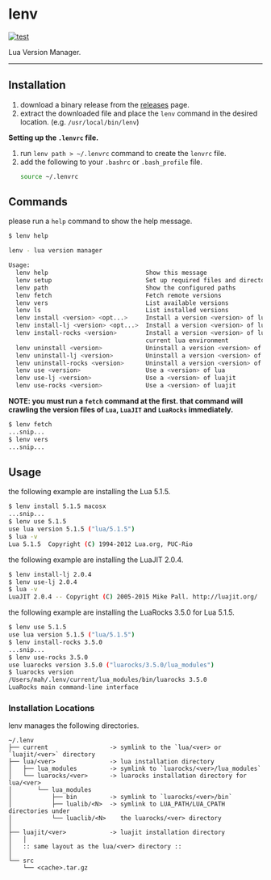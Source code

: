 lenv
=========

[![test](https://github.com/mah0x211/lenv/actions/workflows/test.yml/badge.svg)](https://github.com/mah0x211/lenv/actions/workflows/test.yml)

Lua Version Manager.

---

## Installation

1. download a binary release from the [releases](https://github.com/mah0x211/lenv/releases) page.
2. extract the downloaded file and place the `lenv` command in the desired location. (e.g. `/usr/local/bin/lenv`)


**Setting up the `.lenvrc` file.**

1. run `lenv path > ~/.lenvrc` command to create the `lenvrc` file.
2. add the following to your `.bashrc` or `.bash_profile` file.
    ```sh
    source ~/.lenvrc
    ```

## Commands

please run a `help` command to show the help message.

```sh
$ lenv help

lenv - lua version manager

Usage:
  lenv help                           Show this message
  lenv setup                          Set up required files and directories
  lenv path                           Show the configured paths
  lenv fetch                          Fetch remote versions
  lenv vers                           List available versions
  lenv ls                             List installed versions
  lenv install <version> <opt...>     Install a version <version> of lua
  lenv install-lj <version> <opt...>  Install a version <version> of luajit
  lenv install-rocks <version>        Install a version <version> of lurocks in
                                      current lua environment
  lenv uninstall <version>            Uninstall a version <version> of lua
  lenv uninstall-lj <version>         Uninstall a version <version> of luajit
  lenv uninstall-rocks <version>      Uninstall a version <version> of luarocks
  lenv use <version>                  Use a <version> of lua
  lenv use-lj <version>               Use a <version> of luajit
  lenv use-rocks <version>            Use a <version> of luajit
```

**NOTE: you must run a `fetch` command at the first. that command will crawling the version files of `Lua`, `LuaJIT` and `LuaRocks` immediately.**

```sh
$ lenv fetch
...snip...
$ lenv vers
...snip...
```


## Usage

the following example are installing the Lua 5.1.5.

```sh
$ lenv install 5.1.5 macosx
...snip...
$ lenv use 5.1.5
use lua version 5.1.5 ("lua/5.1.5")
$ lua -v
Lua 5.1.5  Copyright (C) 1994-2012 Lua.org, PUC-Rio
```

the following example are installing the LuaJIT 2.0.4.

```sh
$ lenv install-lj 2.0.4
$ lenv use-lj 2.0.4
$ lua -v
LuaJIT 2.0.4 -- Copyright (C) 2005-2015 Mike Pall. http://luajit.org/
```

the following example are installing the LuaRocks 3.5.0 for Lua 5.1.5.

```sh
$ lenv use 5.1.5
use lua version 5.1.5 ("lua/5.1.5")
$ lenv install-rocks 3.5.0
...snip...
$ lenv use-rocks 3.5.0
use luarocks version 3.5.0 ("luarocks/3.5.0/lua_modules")
$ luarocks version
/Users/mah/.lenv/current/lua_modules/bin/luarocks 3.5.0
LuaRocks main command-line interface
```

### Installation Locations 

lenv manages the following directories.

```
~/.lenv
├── current                 -> symlink to the `lua/<ver> or `luajit/<ver>` directory
├── lua/<ver>               -> lua installation directory
│   ├── lua_modules         -> symlink to `luarocks/<ver>/lua_modules`
│   └── luarocks/<ver>      -> luarocks installation directory for lua/<ver>
│       └── lua_modules
│           ├── bin         -> symlink to `luarocks/<ver>/bin`
│           ├── lualib/<N>  -> symlink to LUA_PATH/LUA_CPATH directories under 
│           └── luaclib/<N>    the luarocks/<ver> directory
│
├── luajit/<ver>            -> luajit installation directory
│   │
│   :: same layout as the lua/<ver> directory ::
│
└── src
    └── <cache>.tar.gz
```
